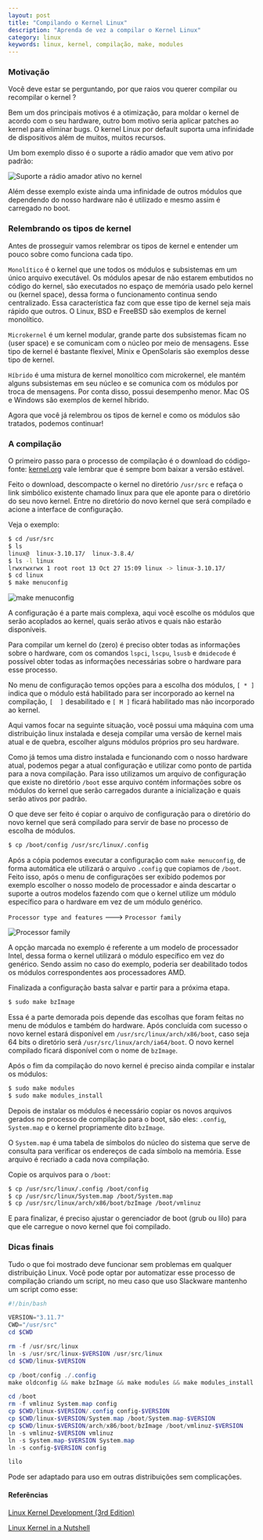 ```yaml
---
layout: post
title: "Compilando o Kernel Linux"
description: "Aprenda de vez a compilar o Kernel Linux"
category: linux
keywords: linux, kernel, compilação, make, modules
---
```


### Motivação

Você deve estar se perguntando, por que raios vou querer compilar ou
recompilar o kernel ?

Bem um dos principais motivos é a otimização, para moldar o kernel de acordo
com o seu hardware, outro bom motivo seria aplicar patches ao kernel para
eliminar bugs. O kernel Linux por default suporta uma infinidade de
dispositivos além de muitos, muitos recursos.

Um bom exemplo disso é o suporte a rádio amador que vem ativo por padrão:

![Suporte a rádio amador ativo no kernel](/images/kernel-menu.png)

Além desse exemplo existe ainda uma infinidade de outros módulos que dependendo
do nosso hardware não é utilizado e mesmo assim é carregado no boot.

### Relembrando os tipos de kernel

Antes de prosseguir vamos relembrar os tipos de kernel e entender um pouco
sobre como funciona cada tipo.

`Monolítico` é o kernel que une todos os módulos e subsistemas em um único
arquivo executável. Os módulos apesar de não estarem embutidos no código
do kernel, são executados no espaço de memória usado pelo kernel ou
(kernel space), dessa forma o funcionamento continua sendo centralizado.
Essa característica faz com que esse tipo de kernel seja mais rápido que outros.
O Linux, BSD e FreeBSD são exemplos de kernel monolítico.

`Microkernel` é um kernel modular, grande parte dos subsistemas ficam no
(user space) e se comunicam com o núcleo por meio de mensagens. Esse tipo
de kernel é bastante flexível, Minix e OpenSolaris são exemplos desse
tipo de kernel.

`Híbrido` é uma mistura de kernel monolítico com microkernel, ele mantém
alguns subsistemas em seu núcleo e se comunica com os módulos por troca de
mensagens. Por conta disso, possui desempenho menor. Mac OS e Windows são
exemplos de kernel híbrido.

Agora que você já relembrou os tipos de kernel e como os módulos são tratados,
podemos continuar!

### A compilação

O primeiro passo para o processo de compilação é o download do código-fonte:
[kernel.org](https://www.kernel.org/) vale lembrar que é sempre bom baixar
a versão estável.

Feito o download, descompacte o kernel no diretório `/usr/src` e refaça o
link simbólico existente chamado linux para que ele aponte para o diretório
do seu novo kernel.
Entre no diretório do novo kernel que será compilado e acione a interface
de configuração.

Veja o exemplo:

```bash 
$ cd /usr/src
$ ls
linux@  linux-3.10.17/  linux-3.8.4/
$ ls -l linux
lrwxrwxrwx 1 root root 13 Oct 27 15:09 linux -> linux-3.10.17/
$ cd linux
$ make menuconfig
```

![make menuconfig](/images/menuconfig.png)

A configuração é a parte mais complexa, aqui você escolhe os módulos que
serão acoplados ao kernel, quais serão ativos e quais não estarão disponíveis.

Para compilar um kernel do (zero) é preciso obter todas as informações sobre
o hardware, com os comandos `lspci`, `lscpu`, `lsusb` e `dmidecode` é possível
obter todas as informações necessárias sobre o hardware para esse processo.

No menu de configuração temos opções para a escolha dos módulos, `[ * ]` indica
que o módulo está habilitado para ser incorporado ao kernel na compilação,
`[  ]` desabilitado e `[ M ]` ficará habilitado mas não incorporado ao kernel.

Aqui vamos focar na seguinte situação, você possui uma máquina com uma
distribuição linux instalada e deseja compilar uma versão de kernel mais
atual e de quebra, escolher alguns módulos próprios pro seu hardware.

Como já temos uma distro instalada e funcionando com o nosso hardware atual,
podemos pegar a atual configuração e utilizar como ponto de partida para a
nova compilação. Para isso utilizamos um arquivo de configuração que existe
no diretório `/boot` esse arquivo contém informações sobre os módulos do kernel
que serão carregados durante a inicialização e quais serão ativos por padrão.

O que deve ser feito é copiar o arquivo de configuração para o diretório do
novo kernel que será compilado para servir de base no processo de escolha de
módulos.

```bash 
$ cp /boot/config /usr/src/linux/.config
```

Após a cópia podemos executar a configuração com `make menuconfig`,
de forma automática ele utilizará o arquivo `.config` que copiamos de `/boot`.
Feito isso, após o menu de configurações ser exibido podemos por exemplo escolher
o nosso modelo de processador e ainda descartar o suporte a outros modelos
fazendo com que o kernel utilize um módulo específico para o hardware em
vez de um módulo genérico.

`Processor type and features` ---> `Processor family`

![Processor family](/images/processor.png)

A opção marcada no exemplo é referente a um modelo de processador Intel,
dessa forma o kernel utilizará o módulo específico em vez do genérico.
Sendo assim no caso do exemplo, poderia ser deabilitado todos os módulos
correspondentes aos processadores AMD.

Finalizada a configuração basta salvar e partir para a próxima etapa.

```bash 
$ sudo make bzImage
```

Essa é a parte demorada pois depende das escolhas que foram feitas no menu
de módulos e também do hardware. Após concluída com sucesso o novo kernel
estará disponível em `/usr/src/linux/arch/x86/boot`, caso seja 64 bits o
diretório será `/usr/src/linux/arch/ia64/boot`.
O novo kernel compilado ficará disponível com o nome de `bzImage`.

Após o fim da compilação do novo kernel é preciso ainda compilar e instalar os
módulos:

```bash 
$ sudo make modules
$ sudo make modules_install
```

Depois de instalar os módulos é necessário copiar os novos arquivos gerados
no processo de compilação para o boot, são eles: `.config`, `System.map` e
o kernel propriamente dito `bzImage`.

O `System.map` é uma tabela de símbolos do núcleo do sistema que serve de
consulta para verificar os endereços de cada símbolo na memória. Esse arquivo
é recriado a cada nova compilação.

Copie os arquivos para o `/boot`:

```bash 
$ cp /usr/src/linux/.config /boot/config
$ cp /usr/src/linux/System.map /boot/System.map
$ cp /usr/src/linux/arch/x86/boot/bzImage /boot/vmlinuz
```

E para finalizar, é preciso ajustar o gerenciador de boot (grub ou lilo)
para que ele carregue o novo kernel que foi compilado.

### Dicas finais

Tudo o que foi mostrado deve funcionar sem problemas em qualquer distribuição
Linux. Você pode optar por automatizar esse processo de compilação criando um
script, no meu caso que uso Slackware mantenho um script como esse:

```powershell 
#!/bin/bash

VERSION="3.11.7"
CWD="/usr/src"
cd $CWD

rm -f /usr/src/linux
ln -s /usr/src/linux-$VERSION /usr/src/linux
cd $CWD/linux-$VERSION

cp /boot/config ./.config
make oldconfig && make bzImage && make modules && make modules_install

cd /boot
rm -f vmlinuz System.map config
cp $CWD/linux-$VERSION/.config config-$VERSION
cp $CWD/linux-$VERSION/System.map /boot/System.map-$VERSION
cp $CWD/linux-$VERSION/arch/x86/boot/bzImage /boot/vmlinuz-$VERSION
ln -s vmlinuz-$VERSION vmlinuz
ln -s System.map-$VERSION System.map
ln -s config-$VERSION config

lilo
```

Pode ser adaptado para uso em outras distribuições sem complicações.

#### Referências

[Linux Kernel Development (3rd Edition)](http://www.amazon.com/Linux-Kernel-Development-3rd-Edition/dp/0672329468)

[Linux Kernel in a Nutshell](http://www.kroah.com/lkn/)
